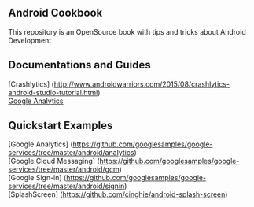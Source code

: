 Android Cookbook
-----------------

This repository is an OpenSource book with tips and tricks about Android Development

## Documentations and Guides

[Crashlytics] (http://www.androidwarriors.com/2015/08/crashlytics-android-studio-tutorial.html)  
[Google Analytics](google-services/google-analytics.md)

## Quickstart Examples

[Google Analytics] (https://github.com/googlesamples/google-services/tree/master/android/analytics)  
[Google Cloud Messaging] (https://github.com/googlesamples/google-services/tree/master/android/gcm)  
[Google Sign-in] (https://github.com/googlesamples/google-services/tree/master/android/signin)  
[SplashScreen] (https://github.com/cinghie/android-splash-screen)